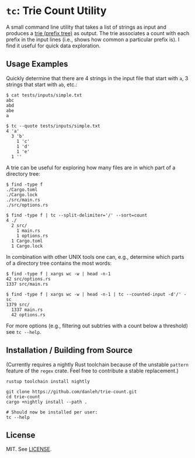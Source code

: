 # `tc`: Trie Count Utility

A small command line utility that takes a list of strings as input and produces a [trie (prefix tree)](https://en.wikipedia.org/wiki/Trie) as output.
The trie associates a count with each prefix in the input lines (i.e., shows how common a particular prefix is).
I find it useful for quick data exploration.

## Usage Examples

Quickly determine that there are 4 strings in the input file that start with `a`, 3 strings that start with `ab`, etc.:

```
$ cat tests/inputs/simple.txt
abc
abd
abe
a

$ tc --quote tests/inputs/simple.txt
4 'a'
  3 'b'
    1 'c'
    1 'd'
    1 'e'
  1 ''
```

A trie can be useful for exploring how many files are in which part of a directory tree:

```
$ find -type f
./Cargo.toml
./Cargo.lock
./src/main.rs
./src/options.rs

$ find -type f | tc --split-delimiter='/' --sort=count
4 ./
  2 src/
    1 main.rs
    1 options.rs
  1 Cargo.toml
  1 Cargo.lock
```

In combination with other UNIX tools one can, e.g., determine which parts of a directory tree contains the most words:

```
$ find -type f | xargs wc -w | head -n-1
42 src/options.rs
1337 src/main.rs

$ find -type f | xargs wc -w | head -n-1 | tc --counted-input -d'/' -sc
1379 src/
  1337 main.rs
  42 options.rs
```

For more options (e.g., filtering out subtries with a count below a threshold) see `tc --help`.

## Installation / Building from Source

(Currently requires a nightly Rust toolchain because of the unstable `pattern` feature of the `regex` crate.
Feel free to contribute a stable replacement.)

```
rustup toolchain install nightly
```
```
git clone https://github.com/danleh/trie-count.git
cd trie-count
cargo +nightly install --path .
```
```
# Should now be installed per user:
tc --help
```

## License

MIT. See [LICENSE](LICENSE).

